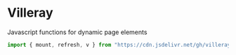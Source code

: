 # Villeray

Javascript functions for dynamic page elements

```js
import { mount, refresh, v } from "https://cdn.jsdelivr.net/gh/villeray/framework@master/src/villeray.js";
```
